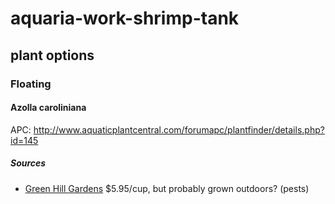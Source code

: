 # aquaria-work-shrimp-tank

## plant options

### Floating

#### Azolla caroliniana

APC: http://www.aquaticplantcentral.com/forumapc/plantfinder/details.php?id=145
  
##### Sources

- [Green Hill Gardens](http://greenhillgardens.com/products/azola-carolina-ana) $5.95/cup, but probably grown outdoors? (pests)
  
